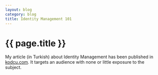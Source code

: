 ```yaml
---
layout: blog
category: blog
title: Identity Management 101
---
```


{{ page.title }}
=================

My article (in Turkish) about Identity Management has been published in [kodcu.com](http://www.kodcu.com/2013/05/kimlik-yonetimi-101/). It targets an audience with none or little exposure to the subject.